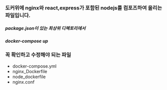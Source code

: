### 도커위에 nginx와 react,express가 포함된 nodejs를 컴포즈하여 올리는 파일입니다.
##### package.json이 있는 최상위 디렉토리에서
##### docker-compose up

### 꼭 확인하고 수정해야 되는 파일
- docker-compose.yml
- nginx_Dockerfile
- node_dockerfile
- nginx.conf